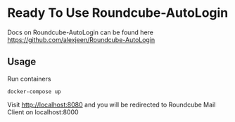 # Ready To Use Roundcube-AutoLogin
Docs on Roundcube-AutoLogin can be found here <a href="https://github.com/alexjeen/Roundcube-AutoLogin">https://github.com/alexjeen/Roundcube-AutoLogin</a>

## Usage
Run containers
```
docker-compose up
```
Visit <a href="http://localhost:8080">http://localhost:8080</a> and you will be redirected to Roundcube Mail Client on localhost:8000
